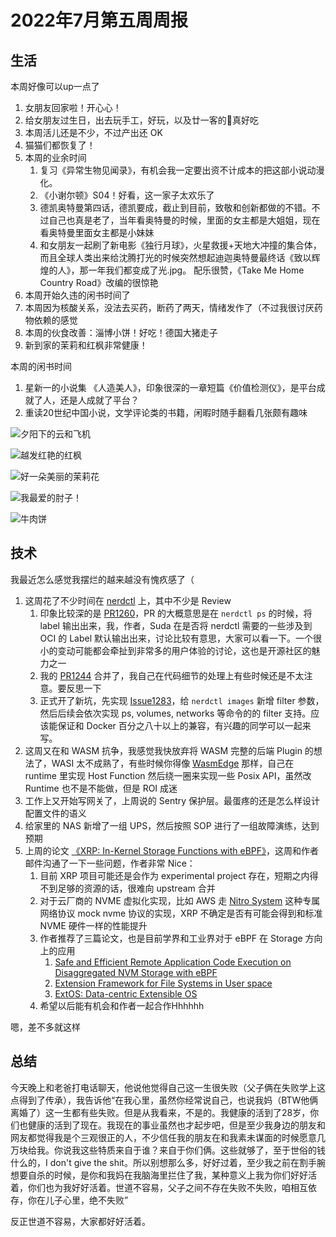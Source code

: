 # 2022年7月第五周周报

## 生活

本周好像可以up一点了

1. 女朋友回家啦！开心心！
2. 给女朋友过生日，出去玩手工，好玩，以及廿一客的🎂真好吃
3. 本周活儿还是不少，不过产出还 OK
4. 猫猫们都恢复了！
5. 本周的业余时间
    1. 复习《异常生物见闻录》，有机会我一定要出资不计成本的把这部小说动漫化。
    2. 《小谢尔顿》S04！好看，这一家子太欢乐了
    3. 德凯奥特曼第四话，德凯要成，截止到目前，致敬和创新都做的不错。不过自己也真是老了，当年看奥特曼的时候，里面的女主都是大姐姐，现在看奥特曼里面女主都是小妹妹
    4. 和女朋友一起刷了新电影《独行月球》，火星救援+天地大冲撞的集合体，而且全球人类出来给沈腾打光的时候突然想起迪迦奥特曼最终话《致以辉煌的人》，那一年我们都变成了光.jpg。 配乐很赞，《Take Me Home Country Road》改编的很惊艳
6. 本周开始久违的闲书时间了
7. 本周因为核酸关系，没法去买药，断药了两天，情绪发作了（不过我很讨厌药物依赖的感觉
8. 本周的伙食改善：淄博小饼！好吃！德国大猪走子
9. 新到家的茉莉和红枫非常健康！

本周的闲书时间

1. 星新一的小说集 《人造美人》，印象很深的一章短篇《价值检测仪》，是平台成就了人，还是人成就了平台？
2. 重读20世纪中国小说，文学评论类的书籍，闲暇时随手翻看几张颇有趣味

![夕阳下的云和飞机](https://user-images.githubusercontent.com/7054676/182032191-472ac588-245d-4d09-b910-76020fad4abc.png)

![越发红艳的红枫](https://user-images.githubusercontent.com/7054676/182032476-0bc6059d-c67f-43d9-83ff-e0382c70e533.png)

![好一朵美丽的茉莉花](https://user-images.githubusercontent.com/7054676/182032527-67bfb730-c65b-4026-a1d6-a96aea748976.png)

![我最爱的肘子！](https://user-images.githubusercontent.com/7054676/182032549-2dc1900c-1418-4543-9d7b-9782a8ffc66a.png)

![牛肉饼](https://user-images.githubusercontent.com/7054676/182032570-d397f16f-1f56-4888-8b2d-b4506b89d520.png)


## 技术

我最近怎么感觉我摆烂的越来越没有愧疚感了（

1. 这周花了不少时间在 [nerdctl](https://github.com/containerd/nerdctl) 上，其中不少是 Review
    1. 印象比较深的是 [PR1260](https://github.com/containerd/nerdctl/pull/1260)，PR 的大概意思是在 `nerdctl ps` 的时候，将 label 输出出来，我，作者，Suda 在是否将 nerdctl 需要的一些涉及到 OCI 的 Label 默认输出出来，讨论比较有意思，大家可以看一下。一个很小的变动可能都会牵扯到非常多的用户体验的讨论，这也是开源社区的魅力之一
    2. 我的 [PR1244](https://github.com/containerd/nerdctl/pull/1244) 合并了，我自己在代码细节的处理上有些时候还是不太注意。要反思一下
    3. 正式开了新坑，先实现 [Issue1283](https://github.com/containerd/nerdctl/issues/1283)，给 `nerdctl images` 新增 filter 参数，然后后续会依次实现 ps, volumes, networks 等命令的的 filter 支持。应该能保证和 Docker 百分之八十以上的兼容，有兴趣的同学可以一起来写。
2. 这周又在和 WASM 抗争，我感觉我快放弃将 WASM 完整的后端 Plugin 的想法了，WASI 太不成熟了，有些时候你得像 [WasmEdge](https://github.com/WasmEdge/WasmEdge) 那样，自己在 runtime 里实现 Host Function 然后绕一圈来实现一些 Posix API，虽然改 Runtime 也不是不能做，但是 ROI 成迷
3. 工作上又开始写网关了，上周说的 Sentry 保护层。最蛋疼的还是怎么样设计配置文件的语义
4. 给家里的 NAS 新增了一组 UPS，然后按照 SOP 进行了一组故障演练，达到预期
5. 上周的论文 [《XRP: In-Kernel Storage Functions with eBPF》](https://www.usenix.org/conference/osdi22/presentation/zhong)，这周和作者邮件沟通了一下一些问题，作者非常 Nice：
    1. 目前 XRP 项目可能还是会作为 experimental project 存在，短期之内得不到足够的资源的话，很难向 upstream 合并
    2. 对于云厂商的 NVME 虚拟化实现，比如 AWS 走 [Nitro System](https://perspectives.mvdirona.com/2019/02/aws-nitro-system/) 这种专属网络协议 mock nvme 协议的实现，XRP 不确定是否有可能会得到和标准 NVME 硬件一样的性能提升
    3. 作者推荐了三篇论文，也是目前学界和工业界对于 eBPF 在 Storage 方向上的应用
        1. [Safe and Efficient Remote Application Code Execution on Disaggregated NVM Storage with eBPF](https://arxiv.org/abs/2002.11528)
        2. [Extension Framework for File Systems in User space](https://www.usenix.org/conference/atc19/presentation/bijlani)
        3. [ExtOS: Data-centric Extensible OS](https://dl.acm.org/doi/abs/10.1145/3343737.3343742)
    4. 希望以后能有机会和作者一起合作Hhhhhh

嗯，差不多就这样

## 总结

今天晚上和老爸打电话聊天，他说他觉得自己这一生很失败（父子俩在失败学上这点得到了传承），我告诉他“在我心里，虽然你经常说自己，也说我妈（BTW他俩离婚了）这一生都有些失败。但是从我看来，不是的。我健康的活到了28岁，你们也健康的活到了现在。我现在的事业虽然也才起步吧，但是至少我身边的朋友和网友都觉得我是个三观很正的人，不少信任我的朋友在和我素未谋面的时候愿意几万块给我。你说我这些特质来自于谁？来自于你们俩。这些就够了，至于世俗的钱什么的，I don't give the shit。所以别想那么多，好好过着，至少我之前在割手腕想要自杀的时候，是你和我妈在我脑海里拦住了我，某种意义上我为你们好好活着，你们也为我好好活着。世道不容易，父子之间不存在失败不失败，咱相互依存，你在儿子心里，绝不失败”

反正世道不容易，大家都好好活着。
